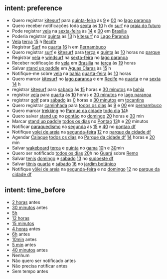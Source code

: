 ## intent: preference
- Quero registrar [kitesurf](sport) para [quinta-feira](user_day) às [9](user_hour) e [00](user_minute) no [lago paranoa](locale)
- Quero receber notificações toda [sexta](user_day) as [10](user_hour) h do [surf](sport) na [praia do futuro](locale)
- Pode registrar [vela](sport) na [sexta-feira](user_day) às [14](user_hour) e [00](user_minute) em [Brasília](locale)
- Poderia registrar [quinta](user_day) as [13](user_hour) h [kitesurf](sport) no [Lago Paranoá](locale)
- [Vela](sport) [terça](user_day) [15](user_hour) h [Recife](locale)
- Registrar [Surf](sport) na [quarta](user_day) [16](user_hour) h em [Pernambuco](locale)
- Quero registrar [surf](sport) e [kitesurf](sport) para [terça](user_day) e [quinta](user_day) às [10](user_hour) horas no [parque](locale)
- Registrar [vela](sport) e [windsurf](sport) na [sexta-feira](user_day) no [lago paranoa](locale)
- Receber notificação de [vela](sport) em [Brasilia](locale) na [terça](user_day) às [19](user_hour) horas
- Salvar [stand up paddle](sport) em [Aguas Claras](locale) às [15](user_hour) h
- Notifique-me sobre [vela](sport) na [bahia](locale) [quarta-feira](user_day) às [10](user_hour) horas
- Quero marcar [kitesurf](sport) no [lago paranoa](locale) e em [Recife](locale) na [quarta](user_day) e na [sexta](user_day) [14](user_hour) h
- registrar [kitesurf](sport) para [sabado](user_day) às [15](user_hour) horas e [30 minutos](user_minute) na [bahia](locale)
- registrar [vela](sport) para [quarta](user_day) às [10](user_hour) horas e [30 minutos](user_minute) no [lago paranoa](locale)
- registrar [golf](sport) para [sábado](user_day) às [0](user_hour) horas e [30 minutos](user_minute) em [tocantins](locale)
- Quero registrar [caminhada](sport) para [todos os dias](user_day) às [9](user_hour) e [00](user_minute) em [pernambuco](locale)
- Quero marcar [trekking](sport) no [Parque da cidade](locale) [todo dia](user_day) [14](user_hour)h
- Quero salvar [stand up](sport) no [pontão](locale) no [domingo](user_day) [20](user_hour) horas e [30](user_minute) min
- Marcar [stand up paddle](sport) [todos os dias](user_day) no [Pontao](locale) [13](user_hour)h e [20](user_minute) minutos
- Notificar [paraquedismo](sport) na [segunda](user_day) as [15](user_hour) e [40](user_minute) no [pontao df](locale)
- Notifique [volei de areia](sport) na [segunda-feira](user_day) [12](user_hour) no [parque da cidade df](locale)
- Agendar [Caiaque](sport) [todos os dias](user_day) no [Parque da cidade df](locale) [14](user_hour) horas e [20](user_minute) min
- Salvar [wakeboard](sport) [terça](user_day) e [quinta](user_day) no [gama](locale) [10](user_hour)h e [30](user_minute)min
- Quero ser notificado [todos os dias](user_day) [20](user_hour)h no [Guará](locale) sobre [Remo](sport)
- Salvar [tenis](sport) [domingo](user_day) e [sábado](user_day) [13](user_hour) no [sudoeste df](locale)
- Salvar [tênis](sport) [quarta](user_day) e [sábado](user_day) [16](user_hour) no [jardim botânico](locale)
- Notifique [vôlei de areia](sport) na [segunda-feira](user_day) e no [domingo](user_day) [12](user_hour) no [parque da cidade df](locale)

## intent: time_before
- [2 horas](hours_before) antes
- [30 minutos](minutes_before) antes
- [5h](hours_before)
- [12 horas](hours_before)
- [15 minutos](minutes_before)
- [4 horas](hours_before) antes
- [6h](hours_before) antes
- [10min](minutes_before) antes
- [5 min](minutes_before) antes
- [40 minutos](minutes_before) antes
- Nenhum
- Não quero ser notificado antes
- Não precisa notificar antes
- Sem tempo antes